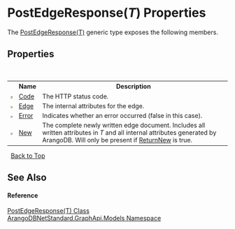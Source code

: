 # PostEdgeResponse(*T*) Properties
 

The <a href="e9a9cd3c-4035-3866-2c7b-461149946de2">PostEdgeResponse(T)</a> generic type exposes the following members.


## Properties
&nbsp;<table><tr><th></th><th>Name</th><th>Description</th></tr><tr><td>![Public property](media/pubproperty.gif "Public property")</td><td><a href="8caeac7e-3d91-6f73-aedd-16c420f7dfd8">Code</a></td><td>
The HTTP status code.</td></tr><tr><td>![Public property](media/pubproperty.gif "Public property")</td><td><a href="ee69ebf0-d740-ac8e-e053-e77a77979823">Edge</a></td><td>
The internal attributes for the edge.</td></tr><tr><td>![Public property](media/pubproperty.gif "Public property")</td><td><a href="31eac810-d146-46ef-fa55-68d7852d99ec">Error</a></td><td>
Indicates whether an error occurred (false in this case).</td></tr><tr><td>![Public property](media/pubproperty.gif "Public property")</td><td><a href="4e9f29db-053b-df70-7e61-e16c7d55be97">New</a></td><td>
The complete newly written edge document. Includes all written attributes in *T* and all internal attributes generated by ArangoDB. Will only be present if <a href="a548d15b-a198-bad0-9608-806da84d5cc3">ReturnNew</a> is true.</td></tr></table>&nbsp;
<a href="#postedgeresponse(*t*)-properties">Back to Top</a>

## See Also


#### Reference
<a href="e9a9cd3c-4035-3866-2c7b-461149946de2">PostEdgeResponse(T) Class</a><br /><a href="6fb2338d-d8f7-f9c1-2056-1702fe9bf954">ArangoDBNetStandard.GraphApi.Models Namespace</a><br />